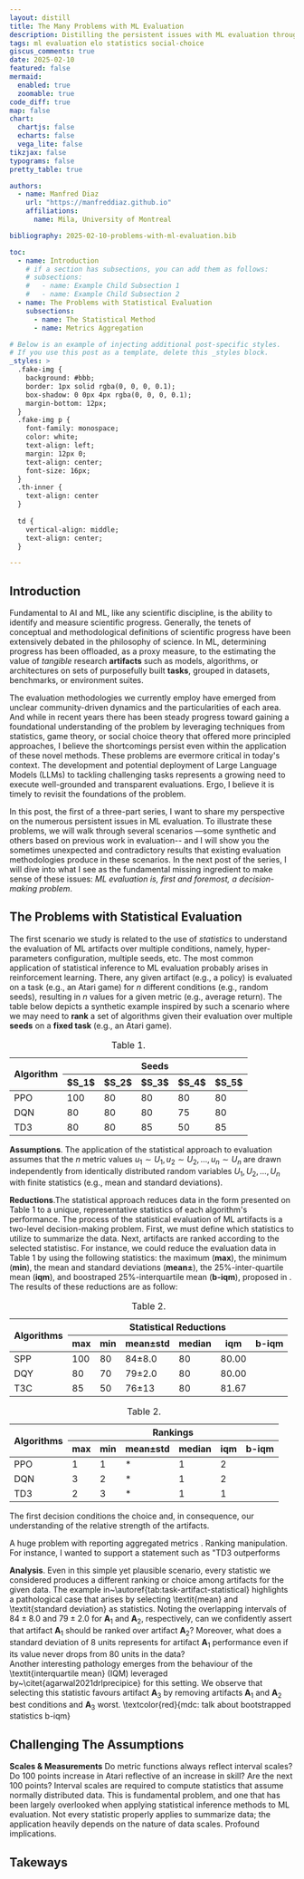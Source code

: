 ```yaml
---
layout: distill
title: The Many Problems with ML Evaluation
description: Distilling the persistent issues with ML evaluation through examples
tags: ml evaluation elo statistics social-choice
giscus_comments: true
date: 2025-02-10
featured: false
mermaid:
  enabled: true
  zoomable: true
code_diff: true
map: false
chart:
  chartjs: false
  echarts: false
  vega_lite: false
tikzjax: false
typograms: false
pretty_table: true

authors:
  - name: Manfred Diaz
    url: "https://manfreddiaz.github.io"
    affiliations:
      name: Mila, University of Montreal

bibliography: 2025-02-10-problems-with-ml-evaluation.bib

toc:
  - name: Introduction
    # if a section has subsections, you can add them as follows:
    # subsections:
    #   - name: Example Child Subsection 1
    #   - name: Example Child Subsection 2
  - name: The Problems with Statistical Evaluation
    subsections:
      - name: The Statistical Method
      - name: Metrics Aggregation 

# Below is an example of injecting additional post-specific styles.
# If you use this post as a template, delete this _styles block.
_styles: >
  .fake-img {
    background: #bbb;
    border: 1px solid rgba(0, 0, 0, 0.1);
    box-shadow: 0 0px 4px rgba(0, 0, 0, 0.1);
    margin-bottom: 12px;
  }
  .fake-img p {
    font-family: monospace;
    color: white;
    text-align: left;
    margin: 12px 0;
    text-align: center;
    font-size: 16px;
  }
  .th-inner {
    text-align: center
  }
  
  td {
    vertical-align: middle;
    text-align: center;
  }

---
```


## Introduction

Fundamental to AI and ML, like any scientific discipline, is the ability to identify and measure scientific progress. Generally, the tenets of conceptual and methodological definitions of scientific progress have been extensively debated in the philosophy of science<d-cite key="niiniluoto2024scientificprogress"></d-cite>. In ML, determining progress has been offloaded, as a proxy measure, to the estimating the value of _tangible_ research __artifacts__  such as models, algorithms, or architectures on sets of purposefully built __tasks__, grouped in datasets, benchmarks, or environment suites<d-cite key="raji2021mlbenchmarking">. 

The evaluation methodologies we currently employ have emerged from unclear community-driven dynamics and the particularities of each area. And while in recent years there has been steady progress toward gaining a foundational understanding of the problem by leveraging techniques from statistics<d-cite key="chan2020rlstatistics,agarwal2021drlprecipice"></d-cite>, game theory<d-cite key="balduzzi2018reeval,omidshafiei2019alpahrank"></d-cite>, or social choice theory<d-cite key="rofin2022votenrank,lanctot2023vase"></d-cite> that offered more principled approaches, I believe the shortcomings persist even within the application of these novel methods. These problems are evermore critical in today's context. The development and potential deployment of Large Language Models (LLMs) to tackling challenging tasks represents a growing need to execute well-grounded and transparent evaluations. Ergo, I believe it is timely to revisit the foundations of the problem.

In this post, the first of a three-part series, I want to share my perspective on the numerous persistent issues in ML evaluation. To illustrate these problems, we will walk through several scenarios —some synthetic and others based on previous work in evaluation-- and I will show you the sometimes unexpected and contradictory results that existing evaluation methodologies produce in these scenarios. In the next post of the series, I will dive into what I see as the fundamental missing ingredient to make sense of these issues: _ML evaluation is, first and foremost, a decision-making problem_.



## The Problems with Statistical Evaluation

The first scenario we study is related to the use of _statistics_<d-cite key="savage1954statistics, wesserman2004statistics"></d-cite> to understand the evaluation of ML artifacts over multiple conditions, namely, hyper-parameters configuration, multiple seeds, etc. The most common application of statistical inference to ML evaluation probably arises in reinforcement learning. There, any given artifact (e.g., a policy) is evaluated on a task (e.g., an Atari game) for $n$ different conditions (e.g., random seeds), resulting in $n$ values for a given metric (e.g., average return)<d-cite key="chan2020rlstatistics,agarwal2021drlprecipice"></d-cite>. The table below depicts a synthetic example inspired by such a scenario where we may need to __rank__ a set of algorithms given their evaluation over multiple __seeds__ on a __fixed task__ (e.g., an Atari game). 

<table>
    <caption>Table 1.</caption>
    <thead>
        <tr>
            <th rowspan=2>Algorithm</th>
            <th colspan=5>Seeds</th>
        </tr>
        <tr>
          <th>$S_1$</th>
          <th>$S_2$</th>
          <th>$S_3$</th>
          <th>$S_4$</th>
          <th>$S_5$</th>
        </tr>
    </thead>
    <tbody>
        <tr>
            <td>PPO</td>
            <td>100</td>
            <td>80</td>
            <td>80</td>
            <td>80</td>
            <td>80</td>
        </tr>
        <tr>
            <td>DQN</td>
            <td>80</td>
            <td>80</td>
            <td>80</td>
            <td>75</td>
            <td>80</td>
        </tr>
        <tr>
            <td>TD3</td>
            <td>80</td>
            <td>80</td>
            <td>85</td>
            <td>50</td>
            <td>85</td>
        </tr>
    </tbody>
</table>

__Assumptions__. The application of the statistical approach to evaluation assumes that the $n$ metric values $u_{1} \sim U_1, u_2 \sim U_2, \ldots, u_n \sim U_n$ are drawn independently from identically distributed random variables $U_1, U_2, \ldots, U_n$ with finite statistics (e.g., mean and standard deviations)<d-cite key="agarwal2021drlprecipice"></d-cite>. 

__Reductions__.The statistical approach reduces data in the form presented on Table 1 to a unique, representative statistics of each algorithm's performance.  The process of the statistical evaluation of ML artifacts is a two-level decision-making problem. First, we must define which statistics to utilize to summarize the data. Next, artifacts are ranked according to the selected statistisc. For instance, we could reduce the evaluation data in Table 1 by using the following statistics: the maximum (<b>max</b>), the minimum (<b>min</b>), the mean and standard deviations (<b>mean&plusmn;</b>), the 25%-inter-quartile mean (<b>iqm</b>), and boostraped 25%-interquartile mean (<b>b-iqm</b>), proposed in <d-cite key="agarwal2021drlprecipice"></d-cite>. The results of these reductions are as follow:
<table>
    <caption>Table 2.</caption>
    <thead>
        <tr>
            <th rowspan=2>Algorithms</th>
            <th colspan=6>Statistical Reductions</th>
        </tr>
        <tr>
          <th>max</th>
          <th>min</th>
          <th>mean&plusmn;std</th>
          <th>median</th>
          <th>iqm</th>
          <th>b-iqm<d-cite key="agarwal2021drlprecipice"></d-cite></th>
        </tr>
    </thead>
    <tbody>
        <tr>
            <td>SPP</td>
            <td>100</td>
            <td>80</td>
            <td>84&plusmn;8.0</td>
            <td>80</td>
            <td>80.00</td>
            <td></td>
        </tr>
        <tr>
            <td>DQY</td>
            <td>80</td>
            <td>70</td>
            <td>79&plusmn;2.0</td>
            <td>80</td>
            <td>80.00</td>
            <td></td>
        </tr>
        <tr>
            <td>T3C</td>
            <td>85</td>
            <td>50</td>
            <td>76&plusmn;13</td>
            <td>80</td>
            <td>81.67</td>
            <td></td>
        </tr>
    </tbody>
</table>

<table>
    <caption>Table 2.</caption>
    <thead>
        <tr>
            <th rowspan=2>Algorithms</th>
            <th colspan=6>Rankings</th>
        </tr>
        <tr>
          <th>max</th>
          <th>min</th>
          <th>mean&plusmn;std</th>
          <th>median</th>
          <th>iqm</th>
          <th>b-iqm<d-cite key="agarwal2021drlprecipice"></d-cite></th>
        </tr>
    </thead>
    <tbody>
        <tr>
            <td>PPO</td>
            <td>1</td>
            <td>1</td>
            <td>*</td>
            <td>1</td>
            <td>2</td>
            <td></td>
        </tr>
        <tr>
            <td>DQN</td>
            <td>3</td>
            <td>2</td>
            <td>*</td>
            <td>1</td>
            <td>2</td>
            <td></td>
        </tr>
        <tr>
            <td>TD3</td>
            <td>2</td>
            <td>3</td>
            <td>*</td>
            <td>1</td>
            <td>1</td>
            <td></td>
        </tr>
    </tbody>
</table>

The first decision conditions the choice and, in consequence, our understanding of the relative strength of the artifacts. 

A huge problem with reporting aggregated metrics <d-cite key="burnell2023reportingevaluation"></d-cite>. Ranking manipulation. For instance, I wanted to support a statement such as "TD3 outperforms 


__Analysis__. Even in this simple yet plausible scenario, every statistic we considered produces a different ranking or choice among artifacts for the given data.
The example in~\autoref{tab:task-artifact-statistical} highlights a pathological case that arises by selecting \textit{mean} and \textit{standard deviation} as statistics. Noting the overlapping intervals of $84 \pm 8.0$ and $79 \pm 2.0$ for $\textbf{A}_1$ and $\textbf{A}_2$, respectively, can we confidently assert that artifact $\textbf{A}_1$ should be ranked over artifact $\textbf{A}_2$? Moreover, what does a standard deviation of $8$ units represents for artifact $\textbf{A}_1$ performance even if its value never drops from $80$ units in the data?    
Another interesting pathology emerges from the behaviour of the \textit{interquartile mean} (IQM) leveraged by~\citet{agarwal2021drlprecipice} for this setting. We observe that selecting this statistic favours artifact $\textbf{A}_3$ by removing artifacts $\textbf{A}_1$ and $\textbf{A}_2$ best conditions and $\textbf{A}_3$ worst. \textcolor{red}{mdc: talk about bootstrapped statistics b-iqm} 


## Challenging The Assumptions ## 



__Scales & Measurements__ Do metric functions always reflect interval scales? Do 100 points increase in Atari reflective of an increase in skill? Are the next 100 points? Interval scales are required to compute statistics that assume normally distributed data<d-cite key="harwell2001measurementordinal"></d-cite>.
This is fundamental problem, and one that has been largely overlooked when applying statistical inference methods to ML evaluation. Not every statistic properly applies to summarize data; the application heavily depends on the nature of data scales<d-cite key="stevens1946scalesmeasurements"></d-cite>.  Profound implications<d-cite key="liddell2018ordinalmeasurements"></d-cite>.




<!-- 
### Metrics Aggregation

<table>
    <caption>Table 3.</caption>
    <thead>
        <tr>
            <th rowspan=2>Algorithms</th>
            <th colspan=3>Tasks</th>
        </tr>
        <tr>
          <th>$T_1$</th>
          <th>$T_2$</th>
          <th>$T_3$</th>
        </tr>
    </thead>
    <tbody>
        <tr>
            <td>Model 1</td>
            <td>1000</td>
            <td>80</td>
            <td>85</td>
        </tr>
        <tr>
            <td>Model 2</td>
            <td>800</td>
            <td>80</td>
            <td>86</td>
        </tr>
        <tr>
            <td>Model 3</td>
            <td>600</td>
            <td>80</td>
            <td>85</td>
        </tr>
    </tbody>
</table> -->


## Takeways

